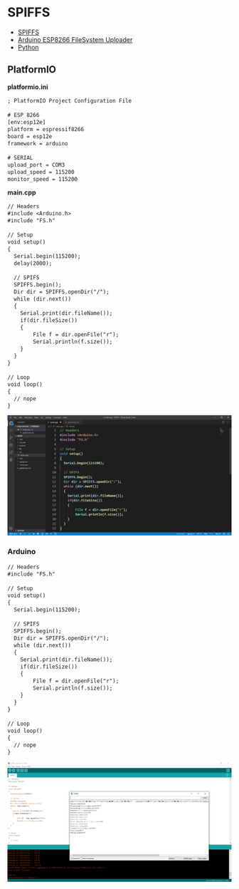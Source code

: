 # SPIFFS
- [SPIFFS](https://arduino-esp8266.readthedocs.io/en/latest/filesystem.html#flash-layout)
- [Arduino ESP8266 FileSystem Uploader](https://github.com/esp8266/arduino-esp8266fs-plugin/releases)
- [Python](https://go.microsoft.com/fwlink?linkID=2082640) 

## PlatformIO
**platformio.ini**
```
; PlatformIO Project Configuration File

# ESP 8266 
[env:esp12e]
platform = espressif8266
board = esp12e
framework = arduino

# SERIAL 
upload_port = COM3
upload_speed = 115200
monitor_speed = 115200
```
**main.cpp**
```
// Headers
#include <Arduino.h>
#include "FS.h"

// Setup
void setup() 
{
  Serial.begin(115200);
  delay(2000);
  
  // SPIFS
  SPIFFS.begin();
  Dir dir = SPIFFS.openDir("/");
  while (dir.next()) 
  {
    Serial.print(dir.fileName());
    if(dir.fileSize()) 
    {
        File f = dir.openFile("r");
        Serial.println(f.size());
    }
  }
}

// Loop
void loop() 
{
  // nope
}
```
![PlatformIO.png](PlatformIO.png)

### Arduino
```
// Headers
#include "FS.h"

// Setup
void setup() 
{
  Serial.begin(115200);
  
  // SPIFS
  SPIFFS.begin();
  Dir dir = SPIFFS.openDir("/");
  while (dir.next()) 
  {
    Serial.print(dir.fileName());
    if(dir.fileSize()) 
    {
        File f = dir.openFile("r");
        Serial.println(f.size());
    }
  }
}

// Loop
void loop() 
{
  // nope
}
```
![Arduino.png](Arduino.png)
